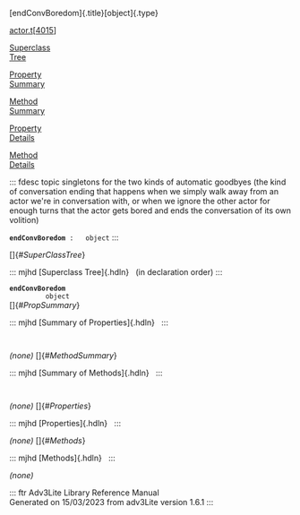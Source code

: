 [endConvBoredom]{.title}[object]{.type}

[actor.t](../file/actor.t.html)\[[4015](../source/actor.t.html#4015)\]

[Superclass\
Tree](#_SuperClassTree_)

[Property\
Summary](#_PropSummary_)

[Method\
Summary](#_MethodSummary_)

[Property\
Details](#_Properties_)

[Method\
Details](#_Methods_)

::: fdesc
topic singletons for the two kinds of automatic goodbyes (the kind of
conversation ending that happens when we simply walk away from an actor
we\'re in conversation with, or when we ignore the other actor for
enough turns that the actor gets bored and ends the conversation of its
own volition)

**`endConvBoredom`**` :   object`
:::

[]{#_SuperClassTree_}

::: mjhd
[Superclass Tree]{.hdln}   (in declaration order)
:::

**`endConvBoredom`**\
`         object`\
[]{#_PropSummary_}

::: mjhd
[Summary of Properties]{.hdln}  
:::

` `

*(none)* []{#_MethodSummary_}

::: mjhd
[Summary of Methods]{.hdln}  
:::

` `

*(none)* []{#_Properties_}

::: mjhd
[Properties]{.hdln}  
:::

*(none)* []{#_Methods_}

::: mjhd
[Methods]{.hdln}  
:::

*(none)*

::: ftr
Adv3Lite Library Reference Manual\
Generated on 15/03/2023 from adv3Lite version 1.6.1
:::
